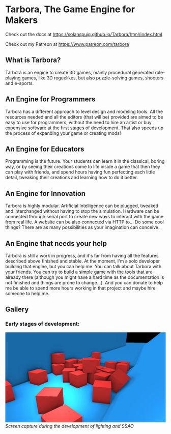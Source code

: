 # Tarbora, The Game Engine for Makers

Check out the docs at https://solanspuig.github.io/Tarbora/html/index.html

Check out my Patreon at https://www.patreon.com/tarbora


## What is Tarbora?

Tarbora is an engine to create 3D games, mainly procedural generated role-playing games, like 3D roguelikes,
but also puzzle-solving games, shooters and e-sports.


## An Engine for Programmers

Tarbora has a different approach to level design and modeling tools. All the resources needed and all the editors
(that will be) provided are aimed to be easy to use for programmers, without the need to hire an artist or buy
expensive software at the first stages of development. That also speeds up the process of expanding your game or
creating mods!


## An Engine for Educators

Programming is the future. Your students can learn it in the classical, boring way, or by seeing their creations come to
life inside a game that then they can play with friends, and spend hours having fun perfecting each little
detail, tweaking their creations and learning how to do it better.


## An Engine for Innovation

Tarbora is highly modular. Artificial Intelligence can be plugged, tweaked and interchanged without having to stop the
simulation. Hardware can be connected through serial port to create new ways to interact with the game from real life.
A website can be also connected via HTTP to... Do some cool things? There are as many possibilities as your imagination
can conceive.


## An Engine that needs your help

Tarbora is still a work in progress, and it's far from having all the features described above finished and stable.
At the moment, I'm a solo developer building that engine, but you can help me. You can talk about Tarbora with your
friends. You can try to build a simple game with the tools that are already there (although you might have a hard time as
the documentation is not finished and things are prone to change...). And you can donate to help
me be able to spend more hours working in that project and maybe hire someone to help me.


## Gallery

### Early stages of development:

![Screen capture during the development of lighting and SSAO](lighting_example.png)
*Screen capture during the development of lighting and SSAO*
